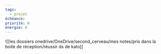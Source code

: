 ```yaml
---
tags:
  - projet
échéance: 
priorité: 0
énergie: 0
---
```

![[les dossiers onedrive/OneDrive/second_cerveau/mes notes/pris dans la boite de réception/réussir ds de kato]]